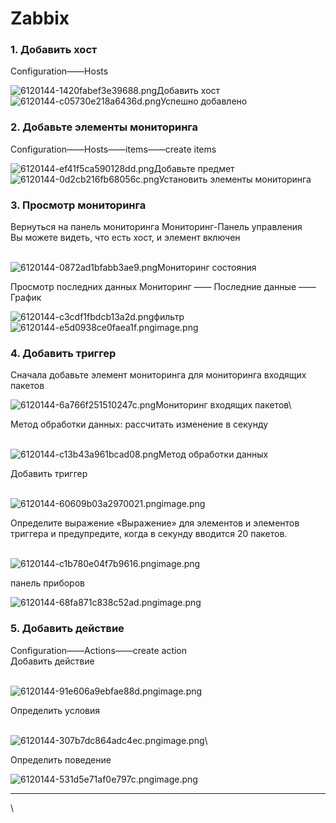 # Zabbix

### 1. Добавить хост

Configuration——Hosts

![6120144-1420fabef3e39688.png](https://russianblogs.com/images/187/b2399bb301a77af83c427457e198cf93.png)Добавить хост![6120144-c05730e218a6436d.png](https://russianblogs.com/images/648/6e47f60e8f5fe42d263bcf2bae013a60.png)Успешно добавлено

### 2. Добавьте элементы мониторинга

Configuration——Hosts——items——create items

![6120144-ef41f5ca590128dd.png](https://russianblogs.com/images/407/a885f2f70e437f709a19ea2406d84af7.png)Добавьте предмет![6120144-0d2cb216fb68056c.png](https://russianblogs.com/images/15/3400d2a3d38f20fd93d2e523027fd297.png)Установить элементы мониторинга

### 3. Просмотр мониторинга

Вернуться на панель мониторинга Мониторинг-Панель управления\
Вы можете видеть, что есть хост, и элемент включен

\
![6120144-0872ad1bfabb3ae9.png](https://russianblogs.com/images/906/5f25b59236d6c0194d7f6076b9052912.png)Мониторинг состояния

Просмотр последних данных Мониторинг —— Последние данные —— График

![6120144-c3cdf1fbdcb13a2d.png](https://russianblogs.com/images/990/c66884eab7f98b866ffe313ddd35333e.png)фильтр![6120144-e5d0938ce0faea1f.png](https://russianblogs.com/images/30/47e5f02056d5dbc38b56a86bbaf27e06.png)image.png

### 4. Добавить триггер

Сначала добавьте элемент мониторинга для мониторинга входящих пакетов

![6120144-6a766f251510247c.png](https://russianblogs.com/images/900/1ee708b3c232b889f5c582f86dd97694.png)Мониторинг входящих пакетов\


Метод обработки данных: рассчитать изменение в секунду

\
![6120144-c13b43a961bcad08.png](https://russianblogs.com/images/558/66deb999577712f2bf736cbf3f8fedde.png)Метод обработки данных

Добавить триггер

\
![6120144-60609b03a2970021.png](https://russianblogs.com/images/335/ff43c64231d236ca1668dd1a23bad5a7.png)image.png

Определите выражение «Выражение» для элементов и элементов триггера и предупредите, когда в секунду вводится 20 пакетов.

\
![6120144-c1b780e04f7b9616.png](https://russianblogs.com/images/988/264d729a59eaeefd62debcb772ff4944.png)image.png

панель приборов

![6120144-68fa871c838c52ad.png](https://russianblogs.com/images/851/0746004dd6eaadb36a4b20171bb1cd93.png)image.png

### 5. Добавить действие

Configuration——Actions——create action\
Добавить действие

\
![6120144-91e606a9ebfae88d.png](https://russianblogs.com/images/885/c035a0c48eb572f8117ac7113e406895.png)image.png

Определить условия

\
![6120144-307b7dc864adc4ec.png](https://russianblogs.com/images/314/c4d94bd0100114938bee54318be1f3ca.png)image.png\


Определить поведение

![6120144-531d5e71af0e797c.png](https://russianblogs.com/images/991/c1fa5fc8768f58845115ec068d00a737.png)image.png

***

\

